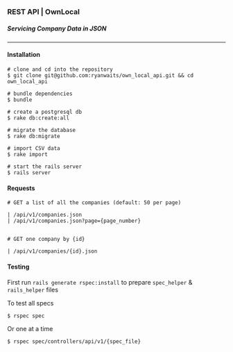 ### REST API | OwnLocal
##### Servicing Company Data in JSON

***

#### Installation
    # clone and cd into the repository
    $ git clone git@github.com:ryanwaits/own_local_api.git && cd own_local_api

    # bundle dependencies
    $ bundle

    # create a postgresql db
    $ rake db:create:all

    # migrate the database
    $ rake db:migrate

    # import CSV data
    $ rake import

    # start the rails server
    $ rails server
    
#### Requests

    # GET a list of all the companies (default: 50 per page)

    | /api/v1/companies.json
    | /api/v1/companies.json?page={page_number}

    
    # GET one company by {id} 

    | /api/v1/companies/{id}.json

#### Testing

First run ``` rails generate rspec:install ``` to prepare ```spec_helper``` & ```rails_helper``` files

To test all specs

    $ rspec spec

Or one at a time

    $ rspec spec/controllers/api/v1/{spec_file}

